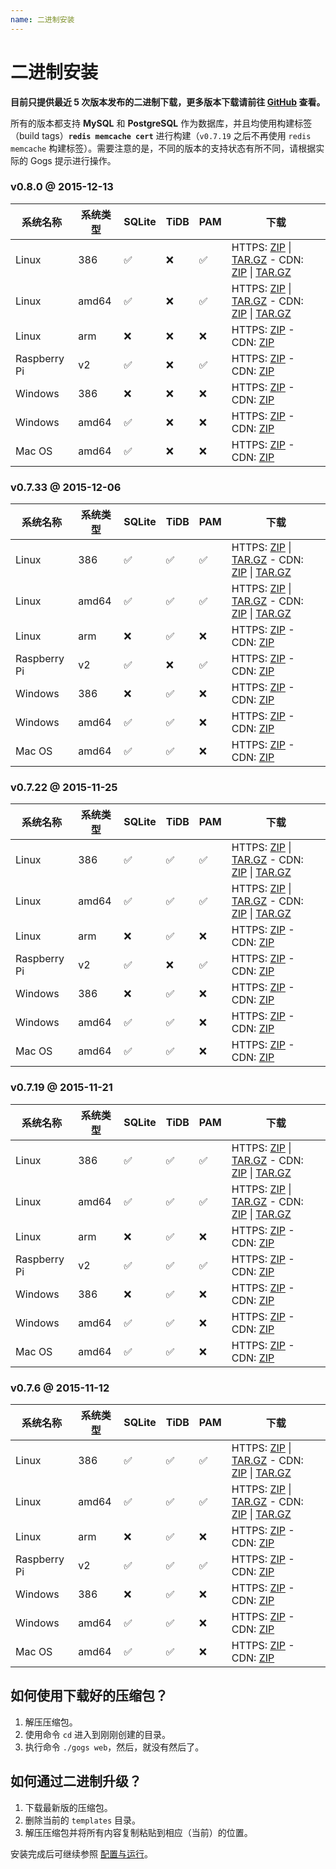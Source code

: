 ```yaml
---
name: 二进制安装
---
```


# 二进制安装

**目前只提供最近 5 次版本发布的二进制下载，更多版本下载请前往 [GitHub](https://github.com/gogits/gogs/releases?after=v0.7.6) 查看。**

所有的版本都支持 **MySQL** 和 **PostgreSQL** 作为数据库，并且均使用构建标签（build tags）**`redis memcache cert`** 进行构建（`v0.7.19` 之后不再使用 `redis memcache` 构建标签）。需要注意的是，不同的版本的支持状态有所不同，请根据实际的 Gogs 提示进行操作。

### v0.8.0 @ 2015-12-13

|系统名称|系统类型|SQLite|TiDB|PAM|下载|
|------|----|------|----|---|--------|
|Linux|386|✅|❌|✅|HTTPS: [ZIP](https://dl.gogs.io/gogs_v0.8.0_linux_386.zip) \| [TAR.GZ](https://dl.gogs.io/gogs_v0.8.0_linux_386.tar.gz) - CDN: [ZIP](http://7d9nal.com2.z0.glb.qiniucdn.com/gogs_v0.8.0_linux_386.zip) \| [TAR.GZ](http://7d9nal.com2.z0.glb.qiniucdn.com/gogs_v0.8.0_linux_386.tar.gz)|
|Linux|amd64|✅|❌|✅|HTTPS: [ZIP](https://dl.gogs.io/gogs_v0.8.0_linux_amd64.zip) \| [TAR.GZ](https://dl.gogs.io/gogs_v0.8.0_linux_amd64.tar.gz) - CDN: [ZIP](http://7d9nal.com2.z0.glb.qiniucdn.com/gogs_v0.8.0_linux_amd64.zip) \| [TAR.GZ](http://7d9nal.com2.z0.glb.qiniucdn.com/gogs_v0.8.0_linux_amd64.tar.gz)|
|Linux|arm|❌|❌|❌|HTTPS: [ZIP](https://dl.gogs.io/gogs_v0.8.0_linux_arm.zip) - CDN: [ZIP](http://7d9nal.com2.z0.glb.qiniucdn.com/gogs_v0.8.0_linux_arm.zip)|
|Raspberry Pi|v2|✅|❌|✅|HTTPS: [ZIP](https://dl.gogs.io/gogs_v0.8.0_raspi2.zip) - CDN: [ZIP](http://7d9nal.com2.z0.glb.qiniucdn.com/gogs_v0.8.0_raspi2.zip)|
|Windows|386|❌|❌|❌|HTTPS: [ZIP](https://dl.gogs.io/gogs_v0.8.0_windows_386.zip) - CDN: [ZIP](http://7d9nal.com2.z0.glb.qiniucdn.com/gogs_v0.8.0_windows_386.zip)|
|Windows|amd64|✅|❌|❌|HTTPS: [ZIP](https://dl.gogs.io/gogs_v0.8.0_windows_amd64.zip) - CDN: [ZIP](http://7d9nal.com2.z0.glb.qiniucdn.com/gogs_v0.8.0_windows_amd64.zip)|
|Mac OS|amd64|✅|❌|❌|HTTPS: [ZIP](https://dl.gogs.io/gogs_v0.8.0_darwin_amd64.zip) - CDN: [ZIP](http://7d9nal.com2.z0.glb.qiniucdn.com/gogs_v0.8.0_darwin_amd64.zip)|

### v0.7.33 @ 2015-12-06

|系统名称|系统类型|SQLite|TiDB|PAM|下载|
|------|----|------|----|---|--------|
|Linux|386|✅|✅|✅|HTTPS: [ZIP](https://dl.gogs.io/gogs_v0.7.33_linux_386.zip) \| [TAR.GZ](https://dl.gogs.io/gogs_v0.7.33_linux_386.tar.gz) - CDN: [ZIP](http://7d9nal.com2.z0.glb.qiniucdn.com/gogs_v0.7.33_linux_386.zip) \| [TAR.GZ](http://7d9nal.com2.z0.glb.qiniucdn.com/gogs_v0.7.33_linux_386.tar.gz)|
|Linux|amd64|✅|✅|✅|HTTPS: [ZIP](https://dl.gogs.io/gogs_v0.7.33_linux_amd64.zip) \| [TAR.GZ](https://dl.gogs.io/gogs_v0.7.33_linux_amd64.tar.gz) - CDN: [ZIP](http://7d9nal.com2.z0.glb.qiniucdn.com/gogs_v0.7.33_linux_amd64.zip) \| [TAR.GZ](http://7d9nal.com2.z0.glb.qiniucdn.com/gogs_v0.7.33_linux_amd64.tar.gz)|
|Linux|arm|❌|✅|❌|HTTPS: [ZIP](https://dl.gogs.io/gogs_v0.7.33_linux_arm.zip) - CDN: [ZIP](http://7d9nal.com2.z0.glb.qiniucdn.com/gogs_v0.7.33_linux_arm.zip)|
|Raspberry Pi|v2|✅|❌|✅|HTTPS: [ZIP](https://dl.gogs.io/gogs_v0.7.33_raspi2.zip) - CDN: [ZIP](http://7d9nal.com2.z0.glb.qiniucdn.com/gogs_v0.7.33_raspi2.zip)|
|Windows|386|❌|✅|❌|HTTPS: [ZIP](https://dl.gogs.io/gogs_v0.7.33_windows_386.zip) - CDN: [ZIP](http://7d9nal.com2.z0.glb.qiniucdn.com/gogs_v0.7.33_windows_386.zip)|
|Windows|amd64|✅|✅|❌|HTTPS: [ZIP](https://dl.gogs.io/gogs_v0.7.33_windows_amd64.zip) - CDN: [ZIP](http://7d9nal.com2.z0.glb.qiniucdn.com/gogs_v0.7.33_windows_amd64.zip)|
|Mac OS|amd64|✅|✅|❌|HTTPS: [ZIP](https://dl.gogs.io/gogs_v0.7.33_darwin_amd64.zip) - CDN: [ZIP](http://7d9nal.com2.z0.glb.qiniucdn.com/gogs_v0.7.33_darwin_amd64.zip)|

### v0.7.22 @ 2015-11-25

|系统名称|系统类型|SQLite|TiDB|PAM|下载|
|------|----|------|----|---|--------|
|Linux|386|✅|✅|✅|HTTPS: [ZIP](https://dl.gogs.io/gogs_v0.7.22_linux_386.zip) \| [TAR.GZ](https://dl.gogs.io/gogs_v0.7.22_linux_386.tar.gz) - CDN: [ZIP](http://7d9nal.com2.z0.glb.qiniucdn.com/gogs_v0.7.22_linux_386.zip) \| [TAR.GZ](http://7d9nal.com2.z0.glb.qiniucdn.com/gogs_v0.7.22_linux_386.tar.gz)|
|Linux|amd64|✅|✅|✅|HTTPS: [ZIP](https://dl.gogs.io/gogs_v0.7.22_linux_amd64.zip) \| [TAR.GZ](https://dl.gogs.io/gogs_v0.7.22_linux_amd64.tar.gz) - CDN: [ZIP](http://7d9nal.com2.z0.glb.qiniucdn.com/gogs_v0.7.22_linux_amd64.zip) \| [TAR.GZ](http://7d9nal.com2.z0.glb.qiniucdn.com/gogs_v0.7.22_linux_amd64.tar.gz)|
|Linux|arm|❌|✅|❌|HTTPS: [ZIP](https://dl.gogs.io/gogs_v0.7.22_linux_arm.zip) - CDN: [ZIP](http://7d9nal.com2.z0.glb.qiniucdn.com/gogs_v0.7.22_linux_arm.zip)|
|Raspberry Pi|v2|✅|❌|✅|HTTPS: [ZIP](https://dl.gogs.io/gogs_v0.7.22_raspi2.zip) - CDN: [ZIP](http://7d9nal.com2.z0.glb.qiniucdn.com/gogs_v0.7.22_raspi2.zip)|
|Windows|386|❌|✅|❌|HTTPS: [ZIP](https://dl.gogs.io/gogs_v0.7.22_windows_386.zip) - CDN: [ZIP](http://7d9nal.com2.z0.glb.qiniucdn.com/gogs_v0.7.22_windows_386.zip)|
|Windows|amd64|✅|✅|❌|HTTPS: [ZIP](https://dl.gogs.io/gogs_v0.7.22_windows_amd64.zip) - CDN: [ZIP](http://7d9nal.com2.z0.glb.qiniucdn.com/gogs_v0.7.22_windows_amd64.zip)|
|Mac OS|amd64|✅|✅|❌|HTTPS: [ZIP](https://dl.gogs.io/gogs_v0.7.22_darwin_amd64.zip) - CDN: [ZIP](http://7d9nal.com2.z0.glb.qiniucdn.com/gogs_v0.7.22_darwin_amd64.zip)|

### v0.7.19 @ 2015-11-21

|系统名称|系统类型|SQLite|TiDB|PAM|下载|
|------|----|------|----|---|--------|
|Linux|386|✅|✅|✅|HTTPS: [ZIP](https://dl.gogs.io/gogs_v0.7.19_linux_386.zip) \| [TAR.GZ](https://dl.gogs.io/gogs_v0.7.19_linux_386.tar.gz) - CDN: [ZIP](http://7d9nal.com2.z0.glb.qiniucdn.com/gogs_v0.7.19_linux_386.zip) \| [TAR.GZ](http://7d9nal.com2.z0.glb.qiniucdn.com/gogs_v0.7.19_linux_386.tar.gz)|
|Linux|amd64|✅|✅|✅|HTTPS: [ZIP](https://dl.gogs.io/gogs_v0.7.19_linux_amd64.zip) \| [TAR.GZ](https://dl.gogs.io/gogs_v0.7.19_linux_amd64.tar.gz) - CDN: [ZIP](http://7d9nal.com2.z0.glb.qiniucdn.com/gogs_v0.7.19_linux_amd64.zip) \| [TAR.GZ](http://7d9nal.com2.z0.glb.qiniucdn.com/gogs_v0.7.19_linux_amd64.tar.gz)|
|Linux|arm|❌|✅|❌|HTTPS: [ZIP](https://dl.gogs.io/gogs_v0.7.19_linux_arm.zip) - CDN: [ZIP](http://7d9nal.com2.z0.glb.qiniucdn.com/gogs_v0.7.19_linux_arm.zip)|
|Raspberry Pi|v2|✅|✅|✅|HTTPS: [ZIP](https://dl.gogs.io/gogs_v0.7.19_raspi2.zip) - CDN: [ZIP](http://7d9nal.com2.z0.glb.qiniucdn.com/gogs_v0.7.19_raspi2.zip)|
|Windows|386|❌|✅|❌|HTTPS: [ZIP](https://dl.gogs.io/gogs_v0.7.19_windows_386.zip) - CDN: [ZIP](http://7d9nal.com2.z0.glb.qiniucdn.com/gogs_v0.7.19_windows_386.zip)|
|Windows|amd64|✅|✅|❌|HTTPS: [ZIP](https://dl.gogs.io/gogs_v0.7.19_windows_amd64.zip) - CDN: [ZIP](http://7d9nal.com2.z0.glb.qiniucdn.com/gogs_v0.7.19_windows_amd64.zip)|
|Mac OS|amd64|✅|✅|❌|HTTPS: [ZIP](https://dl.gogs.io/gogs_v0.7.19_darwin_amd64.zip) - CDN: [ZIP](http://7d9nal.com2.z0.glb.qiniucdn.com/gogs_v0.7.19_darwin_amd64.zip)|

### v0.7.6 @ 2015-11-12

|系统名称|系统类型|SQLite|TiDB|PAM|下载|
|------|----|------|----|---|--------|
|Linux|386|✅|✅|✅|HTTPS: [ZIP](https://dl.gogs.io/gogs_v0.7.6_linux_386.zip) \| [TAR.GZ](https://dl.gogs.io/gogs_v0.7.6_linux_386.tar.gz) - CDN: [ZIP](http://7d9nal.com2.z0.glb.qiniucdn.com/gogs_v0.7.6_linux_386.zip) \| [TAR.GZ](http://7d9nal.com2.z0.glb.qiniucdn.com/gogs_v0.7.6_linux_386.tar.gz)|
|Linux|amd64|✅|✅|✅|HTTPS: [ZIP](https://dl.gogs.io/gogs_v0.7.6_linux_amd64.zip) \| [TAR.GZ](https://dl.gogs.io/gogs_v0.7.6_linux_amd64.tar.gz) - CDN: [ZIP](http://7d9nal.com2.z0.glb.qiniucdn.com/gogs_v0.7.6_linux_amd64.zip) \| [TAR.GZ](http://7d9nal.com2.z0.glb.qiniucdn.com/gogs_v0.7.6_linux_amd64.tar.gz)|
|Linux|arm|❌|✅|❌|HTTPS: [ZIP](https://dl.gogs.io/gogs_v0.7.6_linux_arm.zip) - CDN: [ZIP](http://7d9nal.com2.z0.glb.qiniucdn.com/gogs_v0.7.6_linux_arm.zip)|
|Raspberry Pi|v2|✅|✅|✅|HTTPS: [ZIP](https://dl.gogs.io/gogs_v0.7.6_raspi2.zip) - CDN: [ZIP](http://7d9nal.com2.z0.glb.qiniucdn.com/gogs_v0.7.6_raspi2.zip)|
|Windows|386|❌|✅|❌|HTTPS: [ZIP](https://dl.gogs.io/gogs_v0.7.6_windows_386.zip) - CDN: [ZIP](http://7d9nal.com2.z0.glb.qiniucdn.com/gogs_v0.7.6_windows_386.zip)|
|Windows|amd64|✅|✅|❌|HTTPS: [ZIP](https://dl.gogs.io/gogs_v0.7.6_windows_amd64.zip) - CDN: [ZIP](http://7d9nal.com2.z0.glb.qiniucdn.com/gogs_v0.7.6_windows_amd64.zip)|
|Mac OS|amd64|✅|✅|❌|HTTPS: [ZIP](https://dl.gogs.io/gogs_v0.7.6_darwin_amd64.zip) - CDN: [ZIP](http://7d9nal.com2.z0.glb.qiniucdn.com/gogs_v0.7.6_darwin_amd64.zip)|

## 如何使用下载好的压缩包？

1. 解压压缩包。
2. 使用命令 `cd` 进入到刚刚创建的目录。
3. 执行命令 `./gogs web`，然后，就没有然后了。

## 如何通过二进制升级？

1. 下载最新版的压缩包。
2. 删除当前的 `templates` 目录。
3. 解压压缩包并将所有内容复制粘贴到相应（当前）的位置。

安装完成后可继续参照 [配置与运行](configuration_and_run.html)。
